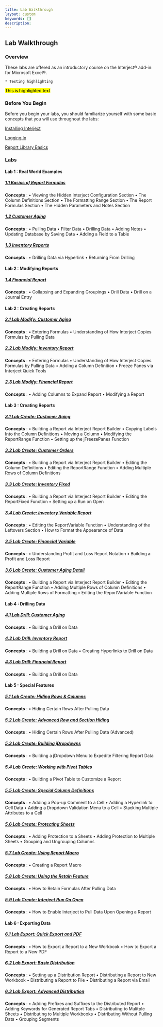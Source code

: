 ```yaml
---
title: Lab Walkthrough
layout: custom
keywords: []
description: 
---
```


## **Lab Walkthrough**

### Overview

These labs are offered as an introductory course on the Interject® add-in for Microsoft Excel®.


    * Testing highlighting 
    

<body><p><mark>This is highlighted text</mark> </p>
</body>

### Before You Begin

Before you begin your labs, you should familiarize yourself with some basic concepts that you will use throughout the labs:


[ Installing Interject ](/wAbout/SingleUser.html) 

[ Logging In ](/wAbout/Logging-In.html)

[ Report Library Basics ](/wAbout/Report-Library-Basics.html)
<br>

### Labs


#### Lab 1 : Real World Examples


##### [ 1.1 Basics of Report Formulas](/wAbout/Basics-of-Report-Formulas.html)

**Concepts** : 
• Viewing the Hidden Interject Configuration Section
• The Column Definitions Section
• The Formatting Range Section
• The Report Formulas Section
• The Hidden Parameters and Notes Section
<br>

##### [ 1.2 Customer Aging](/wAbout/Customer-Aging.html)

**Concepts** : 
• Pulling Data
• Filter Data
• Drilling Data
• Adding Notes
• Updating Database by Saving Data
• Adding a Field to a Table
<br>

##### [ 1.3 Inventory Reports](/wAbout/Inventory-Reports.html)

**Concepts** : 
• Drilling Data via Hyperlink
• Returning From Drilling
<br>
#### Lab 2 : Modifying Reports


##### [ 1.4 Financial Report](/wAbout/Financial-Report.html)

**Concepts** : 
• Collapsing and Expanding Groupings
• Drill Data
• Drill on a Journal Entry
<br>
#### Lab 2 : Creating Reports


##### [ 2.1 Lab Modify: Customer Aging](/wGetStarted/L-Modify-CustomerAging.html)

**Concepts** : 
• Entering Formulas
• Understanding of How Interject Copies Formulas by Pulling Data
<br>

##### [ 2.2 Lab Modify: Inventory Report](/wGetStarted/L-Modify-InventoryReport.html)

**Concepts** : 
• Entering Formulas
• Understanding of How Interject Copies Formulas by Pulling Data
• Adding a Column Definition
• Freeze Panes via Interject Quick Tools
<br>

##### [ 2.3 Lab Modify: Financial Report](/wGetStarted/L-Modify-FinancialReport.html)

**Concepts** : 
• Adding Columns to Expand Report
• Modifying a Report
<br>
#### Lab 3 : Creating Reports


##### [ 3.1 Lab Create: Customer Aging](/wGetStarted/L-Create-CustomerAging.html)

**Concepts** : 
• Building a Report via Interject Report Builder
• Copying Labels Into the Column Definitions
• Moving a Column
• Modifying the ReportRange Function
• Setting up the jFreezePanes Function
<br>

##### [ 3.2 Lab Create: Customer Orders](/wGetStarted/L-Create-CustomerOrders.html)

**Concepts** : 
• Building a Report via Interject Report Builder
• Editing the Column Definitions
• Editing the ReportRange Function
• Adding Multiple Rows of Column Definitions
<br>

##### [ 3.3 Lab Create: Inventory Fixed](/wGetStarted/L-Create-InventoryFixed.html)

**Concepts** : 
• Building a Report via Interject Report Builder
• Editing the ReportFixed Function
• Setting up a Run on Open
<br>

##### [ 3.4 Lab Create: Inventory Variable Report](/wGetStarted/L-Create-InventoryVariable.html)

**Concepts** : 
• Editing the ReportVariable Function
• Understanding of the Leftovers Section
• How to Format the Appearance of Data
<br>

##### [ 3.5 Lab Create: Financial Variable](/wGetStarted/L-Create-FinancialVariable.html)

**Concepts** : 
• Understanding Profit and Loss Report Notation
• Building a Profit and Loss Report
<br>

##### [ 3.6 Lab Create: Customer Aging Detail](/wGetStarted/L-Create-CustomerAgingDetail.html)

**Concepts** : 
• Building a Report via Interject Report Builder
• Editing the ReportRange Function
• Adding Multiple Rows of Column Definitions
• Adding Multiple Rows of Formatting
• Editing the ReportVariable Function
<br>


#### Lab 4 : Drilling Data


##### [ 4.1 Lab Drill: Customer Aging](/wGetStarted/L-Drill-CustomerAging.html)

**Concepts** : 
• Building a Drill on Data
<br>

##### [ 4.2 Lab Drill: Inventory Report](/wGetStarted/L-Drill-InventoryReport.html)

**Concepts** : 
• Building a Drill on Data
• Creating Hyperlinks to Drill on Data
<br>

##### [ 4.3 Lab Drill: Financial Report](/wGetStarted/L-Drill-InventoryReport.html)

**Concepts** : 
• Building a Drill on Data
<br>
#### Lab 5 : Special Features


##### [ 5.1 Lab Create: Hiding Rows & Columns](/wGetStarted/L-Create-HideRowCol.html)

**Concepts** : 
• Hiding Certain Rows After Pulling Data
<br>

##### [ 5.2 Lab Create: Advanced Row and Section Hiding](/wGetStarted/L-Create-AdvancedHideRowsSections.html)

**Concepts** : 
• Hiding Certain Rows After Pulling Data (Advanced)
<br>

##### [ 5.3 Lab Create: Building jDropdowns](/wGetStarted/L-Create-Dropdowns.html)

**Concepts** : 
• Building a jDropdown Menu to Expedite Filtering Report Data
<br>

##### [ 5.4 Lab Create: Working with Pivot Tables](/wGetStarted/L-Create-PivotTable.html)

**Concepts** : 
• Building a Pivot Table to Customize a Report
<br>

##### [ 5.5 Lab Create: Special Column Definitions](/wGetStarted/L-Create-SpecColDefs.html)

**Concepts** : 
• Adding a Pop-up Comment to a Cell
• Adding a Hyperlink to Cell Data
• Adding a Dropdown Validation Menu to a Cell
• Stacking Multiple Attributes to a Cell
<br>

##### [ 5.6 Lab Create: Protecting Sheets](/wGetStarted/L-Create-Protecting.html)

**Concepts** : 
• Adding Protection to a Sheets
• Adding Protection to Multiple Sheets
• Grouping and Ungrouping Columns
<br>

##### [ 5.7 Lab Create: Using Report Macro](/wGetStarted/L-Create-ReportMacro.html)

**Concepts** : 
• Creating a Report Macro
<br>

##### [ 5.8 Lab Create: Using the Retain Feature](/wGetStarted/L-Create-RetainFeature.html)

**Concepts** : 
• How to Retain Formulas After Pulling Data
<br>



##### [ 5.9 Lab Create: Interject Run On Open](/wGetStarted/L-Create-RunOnOpen.html)

**Concepts** : 
• How to Enable Interject to Pull Data Upon Opening a Report
<br>
#### Lab 6 : Exporting Data


##### [ 6.1 Lab Export: Quick Export and PDF](/wGetStarted/L-Export-QuickExportAndPDF.html)

**Concepts** : 
• How to Export a Report to a New Workbook
• How to Export a Report to a New PDF
<br>

##### [ 6.2 Lab Export: Basic Distribution](/wGetStarted/L-Export-BasicDist.html)

**Concepts** : 
• Setting up a Distribution Report
• Distributing a Report to New Workbook
• Distributing a Report to File
• Distributing a Report via Email
<br>

##### [ 6.3 Lab Export: Advanced Distribution](/wGetStarted/L-Export-AdvancedDist.html)

**Concepts** : 
• Adding Prefixes and Suffixes to the Distributed Report
• Adding Keywords for Generated Report Tabs
• Distributing to Mulitple Sheets
• Distributing to Multiple Workbooks
• Distributing Without Pulling Data
• Grouping Segments
<br>
